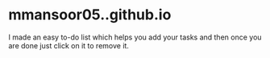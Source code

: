 # mmansoor05..github.io
I made an easy to-do list which helps you add your tasks and then once you are done just click on it to remove it.
